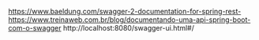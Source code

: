 



https://www.baeldung.com/swagger-2-documentation-for-spring-rest-
https://www.treinaweb.com.br/blog/documentando-uma-api-spring-boot-com-o-swagger
http://localhost:8080/swagger-ui.html#/